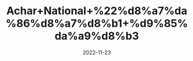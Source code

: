---
title: 'Achar+National+%22%d8%a7%da%86%d8%a7%d8%b1+%d9%85%da%a9%d8%b3'
date: '2022-11-23' 
metatag: '' 
inventory: '0' 
draft: false 
# meta description 
shortDescripton: 'Mixed+Pickle+%22+These+ingredients+provide+a+range+of+vitamins+like+vitamin+A%2c+C%2c+K+and+more.+They+are+also+packed+in+micronutrients+along+with+minerals+like+potassium%2c+iron%2c+calcium%2c+etc.+Pickles+are+also+a+good+source+of+antioxidants.'
description: 'Preserves+%d9%85%d8%b1%d8%a8%db%81+%d8%a7%da%86%d8%a7%d8%b1'
longdescription: ''
tags: ''
brand: ''
subCategory: ''
unit: '250 gm-Pk'
sellCount: '0'
featured: True
# product Price
price: '150.0'
# Product Short Description
shortDescription: 'Mixed+Pickle+%22+These+ingredients+provide+a+range+of+vitamins+like+vitamin+A%2c+C%2c+K+and+more.+They+are+also+packed+in+micronutrients+along+with+minerals+like+potassium%2c+iron%2c+calcium%2c+etc.+Pickles+are+also+a+good+source+of+antioxidants.'
productID: '0FD2EB70-F33C-ED11-996A-005056B3A416'
type: 'products'
category: 'Preserves+%d9%85%d8%b1%d8%a8%db%81+%d8%a7%da%86%d8%a7%d8%b1' 
thumnailproduct: 'https://eraconnect.blob.core.windows.net/product-images/aminsaddiquidawakhana/4078935f-f14e-4313-a39c-45ee403ce815.webp' 
images:
  - image: 'https://eraconnect.blob.core.windows.net/product-images/aminsaddiquidawakhana/4078935f-f14e-4313-a39c-45ee403ce815.webp'  
Variants:
---